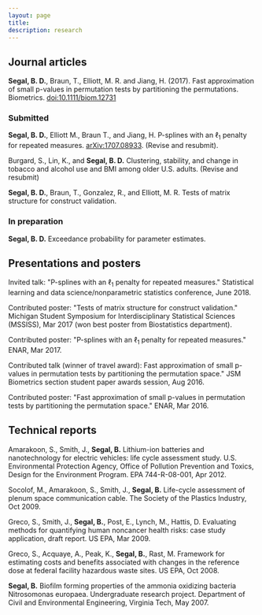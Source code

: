 ```yaml
---
layout: page
title: 
description: research
---
```


## Journal articles

**Segal, B. D.**, Braun, T., Elliott, M. R. and Jiang, H. (2017). Fast approximation of small p-values in permutation tests by partitioning the permutations. Biometrics. [doi:10.1111/biom.12731](http://dx.doi.org/10.1111/biom.12731)

### Submitted

**Segal, B. D.**, Elliott M., Braun T., and Jiang, H.  P-splines with an $\ell_1$ penalty for repeated measures. [arXiv:1707.08933](https://arxiv.org/abs/1707.08933). (Revise and resubmit).

Burgard, S., Lin, K., and **Segal, B. D.** Clustering, stability, and change in tobacco and alcohol use and BMI among older U.S. adults. (Revise and resubmit)

**Segal, B. D.**, Braun, T., Gonzalez, R., and Elliott, M. R. Tests of matrix structure for construct validation.

### In preparation

**Segal, B. D.** Exceedance probability for parameter estimates.

## Presentations and posters

Invited talk: "P-splines with an $\ell_1$ penalty for repeated measures." Statistical learning and data science/nonparametric statistics conference, June 2018.

Contributed poster: "Tests of matrix structure for construct validation." Michigan Student Symposium for Interdisciplinary Statistical Sciences (MSSISS), Mar 2017 (won best poster from Biostatistics department).

Contributed poster: "P-splines with an $\ell_1$ penalty for repeated measures." ENAR, Mar 2017.

Contributed talk (winner of travel award): Fast approximation of small p-values in permutation tests by partitioning the permutation space." JSM Biometrics section student paper awards session, Aug 2016.

Contributed poster: "Fast approximation of small p-values in permutation tests by partitioning the permutation space." ENAR, Mar 2016.

## Technical reports

Amarakoon, S., Smith, J., **Segal, B.** Lithium-ion batteries and nanotechnology for electric vehicles: life cycle assessment study. U.S. Environmental Protection Agency, Office of Pollution Prevention and Toxics, Design for the Environment Program. EPA 744-R-08-001, Apr 2012.

Socolof, M., Amarakoon, S., Smith, J., **Segal, B.** Life-cycle assessment of plenum space communication cable. The Society of the Plastics Industry, Oct 2009.

Greco, S., Smith, J., **Segal, B.**, Post, E., Lynch, M., Hattis, D. Evaluating methods for quantifying human noncancer health risks: case study application, draft report. US EPA, Mar 2009.

Greco, S., Acquaye, A., Peak, K., **Segal, B.**, Rast, M. Framework for estimating costs and benefits associated with changes in the reference dose at federal facility hazardous waste sites. US EPA, Oct 2008.

**Segal, B.** Biofilm forming properties of the ammonia oxidizing bacteria Nitrosomonas europaea. Undergraduate research project. Department of Civil and Environmental Engineering, Virginia Tech, May 2007.